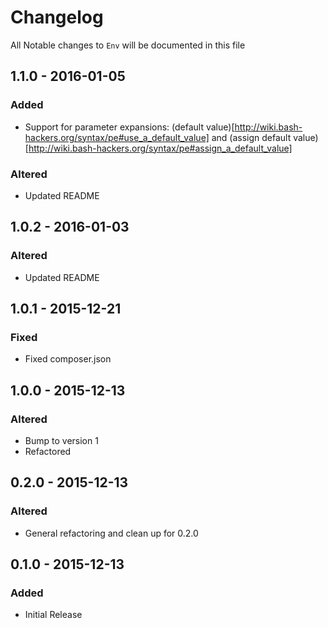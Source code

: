 # Changelog

All Notable changes to `Env` will be documented in this file

## 1.1.0 - 2016-01-05
### Added
- Support for parameter expansions: (default value)[http://wiki.bash-hackers.org/syntax/pe#use_a_default_value] and (assign default value)[http://wiki.bash-hackers.org/syntax/pe#assign_a_default_value] 

### Altered
- Updated README

## 1.0.2 - 2016-01-03
### Altered
- Updated README

## 1.0.1 - 2015-12-21
### Fixed
- Fixed composer.json

## 1.0.0 - 2015-12-13
### Altered
- Bump to version 1
- Refactored

## 0.2.0 - 2015-12-13
### Altered
- General refactoring and clean up for 0.2.0

## 0.1.0 - 2015-12-13
### Added
- Initial Release
